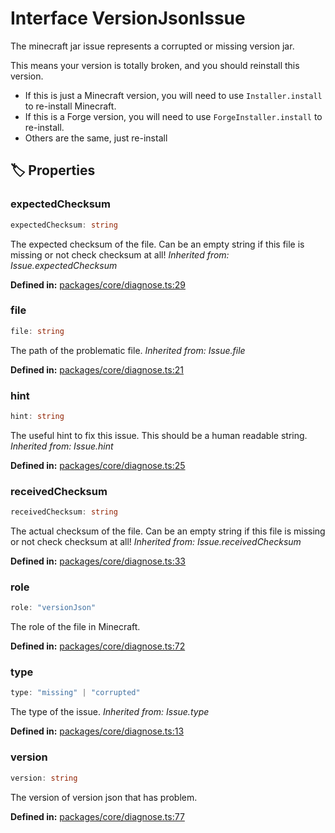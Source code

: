 # Interface VersionJsonIssue

The minecraft jar issue represents a corrupted or missing version jar.

This means your version is totally broken, and you should reinstall this version.

- If this is just a Minecraft version, you will need to use ``Installer.install`` to re-install Minecraft.
- If this is a Forge version, you will need to use ``ForgeInstaller.install`` to re-install.
- Others are the same, just re-install
## 🏷️ Properties

### expectedChecksum

```ts
expectedChecksum: string
```
The expected checksum of the file. Can be an empty string if this file is missing or not check checksum at all!
*Inherited from: Issue.expectedChecksum*

<p style="font-size: 14px; color: var(--vp-c-text-2)">
<strong>Defined in:</strong> <a href="https://github.com/voxelum/minecraft-launcher-core-node/blob/master/packages/core/diagnose.ts#L29" target="_blank" rel="noreferrer">packages/core/diagnose.ts:29</a>
</p>


### file

```ts
file: string
```
The path of the problematic file.
*Inherited from: Issue.file*

<p style="font-size: 14px; color: var(--vp-c-text-2)">
<strong>Defined in:</strong> <a href="https://github.com/voxelum/minecraft-launcher-core-node/blob/master/packages/core/diagnose.ts#L21" target="_blank" rel="noreferrer">packages/core/diagnose.ts:21</a>
</p>


### hint

```ts
hint: string
```
The useful hint to fix this issue. This should be a human readable string.
*Inherited from: Issue.hint*

<p style="font-size: 14px; color: var(--vp-c-text-2)">
<strong>Defined in:</strong> <a href="https://github.com/voxelum/minecraft-launcher-core-node/blob/master/packages/core/diagnose.ts#L25" target="_blank" rel="noreferrer">packages/core/diagnose.ts:25</a>
</p>


### receivedChecksum

```ts
receivedChecksum: string
```
The actual checksum of the file. Can be an empty string if this file is missing or not check checksum at all!
*Inherited from: Issue.receivedChecksum*

<p style="font-size: 14px; color: var(--vp-c-text-2)">
<strong>Defined in:</strong> <a href="https://github.com/voxelum/minecraft-launcher-core-node/blob/master/packages/core/diagnose.ts#L33" target="_blank" rel="noreferrer">packages/core/diagnose.ts:33</a>
</p>


### role

```ts
role: "versionJson"
```
The role of the file in Minecraft.
<p style="font-size: 14px; color: var(--vp-c-text-2)">
<strong>Defined in:</strong> <a href="https://github.com/voxelum/minecraft-launcher-core-node/blob/master/packages/core/diagnose.ts#L72" target="_blank" rel="noreferrer">packages/core/diagnose.ts:72</a>
</p>


### type

```ts
type: "missing" | "corrupted"
```
The type of the issue.
*Inherited from: Issue.type*

<p style="font-size: 14px; color: var(--vp-c-text-2)">
<strong>Defined in:</strong> <a href="https://github.com/voxelum/minecraft-launcher-core-node/blob/master/packages/core/diagnose.ts#L13" target="_blank" rel="noreferrer">packages/core/diagnose.ts:13</a>
</p>


### version

```ts
version: string
```
The version of version json that has problem.
<p style="font-size: 14px; color: var(--vp-c-text-2)">
<strong>Defined in:</strong> <a href="https://github.com/voxelum/minecraft-launcher-core-node/blob/master/packages/core/diagnose.ts#L77" target="_blank" rel="noreferrer">packages/core/diagnose.ts:77</a>
</p>


